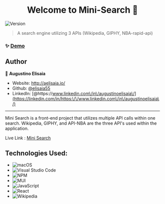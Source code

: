 
<h1 align="center">Welcome to Mini-Search 👋</h1>
<p>
  <img alt="Version" src="https://img.shields.io/badge/version-0.1.0-blue.svg?cacheSeconds=2592000" />
</p>

> A search engine utilizing 3 APIs (Wikipedia, GIPHY, NBA-rapid-api)

### ✨ [Demo](https://search-mini.vercel.app/)



## Author

👤 **Augustino Elisaia**

* Website: http://aelisaia.io/
* Github: [@elisaia55](https://github.com/elisaia55)
* LinkedIn: [@https:\/\/www.linkedin.com\/in\/augustinoelisaia\/](https://linkedin.com/in/https:\/\/www.linkedin.com\/in\/augustinoelisaia\/)


***
 Mini Search is a front-end project that utilizes multiple API calls within one search. Wikipedia, GIPHY, and API-NBA are the three API's used within the application. 

Live Link : 
[Mini Search](https://search-mini.vercel.app/)


## Technologies Used: 
* ![macOS](https://img.shields.io/badge/mac%20os-000000?style=for-the-badge&logo=macos&logoColor=F0F0F0)
* ![Visual Studio Code](https://img.shields.io/badge/Visual%20Studio%20Code-0078d7.svg?style=for-the-badge&logo=visual-studio-code&logoColor=white)
* ![NPM](https://img.shields.io/badge/NPM-%23000000.svg?style=for-the-badge&logo=npm&logoColor=white)
* ![MUI](https://img.shields.io/badge/MUI-%230081CB.svg?style=for-the-badge&logo=mui&logoColor=white)
* ![JavaScript](https://img.shields.io/badge/javascript-%23323330.svg?style=for-the-badge&logo=javascript&logoColor=%23F7DF1E)
* ![React](https://img.shields.io/badge/react-%2320232a.svg?style=for-the-badge&logo=react&logoColor=%2361DAFB)
* ![Wikipedia](https://img.shields.io/badge/Wikipedia-%23000000.svg?style=for-the-badge&logo=wikipedia&logoColor=white)
